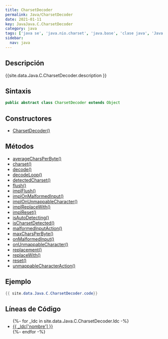 ```yaml
---
title: CharsetDecoder
permalink: Java/CharsetDecoder
date: 2021-01-11
key: JavaJava.C.CharsetDecoder
category: java
tags: ['java se', 'java.nio.charset', 'java.base', 'clase java', 'Java 1.4']
sidebar: 
  nav: java
---
```


## Descripción
{{site.data.Java.C.CharsetDecoder.description }}

## Sintaxis
~~~java
public abstract class CharsetDecoder extends Object
~~~

## Constructores
* [CharsetDecoder()](/Java/CharsetDecoder/CharsetDecoder/)

## Métodos
* [averageCharsPerByte()](/Java/CharsetDecoder/averageCharsPerByte)
* [charset()](/Java/CharsetDecoder/charset)
* [decode()](/Java/CharsetDecoder/decode)
* [decodeLoop()](/Java/CharsetDecoder/decodeLoop)
* [detectedCharset()](/Java/CharsetDecoder/detectedCharset)
* [flush()](/Java/CharsetDecoder/flush)
* [implFlush()](/Java/CharsetDecoder/implFlush)
* [implOnMalformedInput()](/Java/CharsetDecoder/implOnMalformedInput)
* [implOnUnmappableCharacter()](/Java/CharsetDecoder/implOnUnmappableCharacter)
* [implReplaceWith()](/Java/CharsetDecoder/implReplaceWith)
* [implReset()](/Java/CharsetDecoder/implReset)
* [isAutoDetecting()](/Java/CharsetDecoder/isAutoDetecting)
* [isCharsetDetected()](/Java/CharsetDecoder/isCharsetDetected)
* [malformedInputAction()](/Java/CharsetDecoder/malformedInputAction)
* [maxCharsPerByte()](/Java/CharsetDecoder/maxCharsPerByte)
* [onMalformedInput()](/Java/CharsetDecoder/onMalformedInput)
* [onUnmappableCharacter()](/Java/CharsetDecoder/onUnmappableCharacter)
* [replacement()](/Java/CharsetDecoder/replacement)
* [replaceWith()](/Java/CharsetDecoder/replaceWith)
* [reset()](/Java/CharsetDecoder/reset)
* [unmappableCharacterAction()](/Java/CharsetDecoder/unmappableCharacterAction)

## Ejemplo
~~~java
{{ site.data.Java.C.CharsetDecoder.code}}
~~~

## Líneas de Código
<ul>
{%- for _ldc in site.data.Java.C.CharsetDecoder.ldc -%}
   <li>
       <a href="{{_ldc['url'] }}">{{ _ldc['nombre'] }}</a>
   </li>
{%- endfor -%}
</ul>
